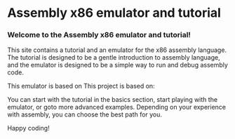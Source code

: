 # Assembly x86 emulator and tutorial

### Welcome to the Assembly x86 emulator and tutorial!

This site contains a tutorial and an emulator for the x86 assembly language.
The tutorial is designed to be a gentle introduction to assembly language, and the emulator is designed to be a simple way to run and debug assembly code.

This emulator is based on This project is based on:

You can start with the tutorial in the basics section, start playing with the emulator, or goto more advanced examples.
Depending on your experience with assembly, you can choose the best path for you.

Happy coding!

